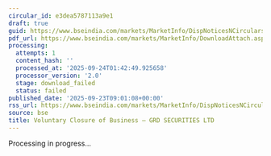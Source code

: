 ```yaml
---
circular_id: e3dea5787113a9e1
draft: true
guid: https://www.bseindia.com/markets/MarketInfo/DispNoticesNCirculars.aspx?Noticeid={7A40C9DF-B9E2-4FE8-9F7E-1D1D83FA0517}&noticeno=20250923-11&dt=09/23/2025&icount=11&totcount=84&flag=0
pdf_url: https://www.bseindia.com/markets/MarketInfo/DownloadAttach.aspx?id=20250923-11&attachedId=
processing:
  attempts: 1
  content_hash: ''
  processed_at: '2025-09-24T01:42:49.925658'
  processor_version: '2.0'
  stage: download_failed
  status: failed
published_date: '2025-09-23T09:01:08+00:00'
rss_url: https://www.bseindia.com/markets/MarketInfo/DispNoticesNCirculars.aspx?Noticeid={7A40C9DF-B9E2-4FE8-9F7E-1D1D83FA0517}&noticeno=20250923-11&dt=09/23/2025&icount=11&totcount=84&flag=0
source: bse
title: Voluntary Closure of Business – GRD SECURITIES LTD
---
```


Processing in progress...